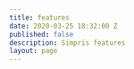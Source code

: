 ```yaml
---
title: features
date: 2020-03-25 18:32:00 Z
published: false
description: Simpris features
layout: page
---
```


